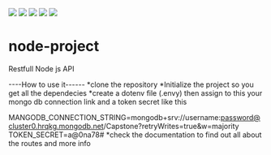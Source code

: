 ![](https://img.shields.io/badge/Coverage-88%25-83A603.svg?prefix=$coverage$)
![](https://img.shields.io/badge/Branches-90%25-83A603.svg?prefix=$statements$)
![](https://img.shields.io/badge/Functions-86%25-83A603.svg?prefix=$branches$)
![](https://img.shields.io/badge/Lines-82%25-83A603.svg?prefix=$functions$)
![](https://img.shields.io/badge/Statements-93%25-83A603.svg?prefix=$lines$)

# node-project
Restfull Node js API

----How to use it------
*clone the repository
*Initialize the project so you get all the dependecies
*create a dotenv file (.envy) then assign to this your mongo db connection link and a token secret like this

MANGODB_CONNECTION_STRING=mongodb+srv://username:password@cluster0.hrqkg.mongodb.net/Capstone?retryWrites=true&w=majority
TOKEN_SECRET=a@0na78#
*check the documentation to find out all about the routes and more info
